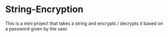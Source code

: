 # String-Encryption
This is a mini project that takes a string and encrypts / decrypts it based on a password given by the user.
